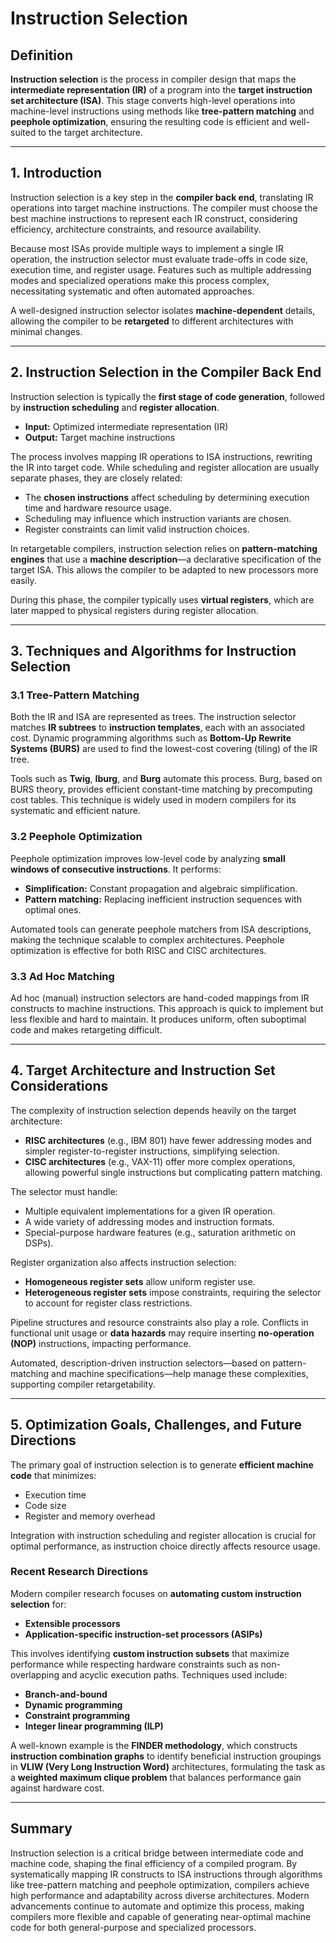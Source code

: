 # Instruction Selection

## Definition

**Instruction selection** is the process in compiler design that maps the **intermediate representation (IR)** of a program into the **target instruction set architecture (ISA)**. This stage converts high-level operations into machine-level instructions using methods like **tree-pattern matching** and **peephole optimization**, ensuring the resulting code is efficient and well-suited to the target architecture.

---

## 1. Introduction

Instruction selection is a key step in the **compiler back end**, translating IR operations into target machine instructions. The compiler must choose the best machine instructions to represent each IR construct, considering efficiency, architecture constraints, and resource availability.

Because most ISAs provide multiple ways to implement a single IR operation, the instruction selector must evaluate trade-offs in code size, execution time, and register usage. Features such as multiple addressing modes and specialized operations make this process complex, necessitating systematic and often automated approaches.

A well-designed instruction selector isolates **machine-dependent** details, allowing the compiler to be **retargeted** to different architectures with minimal changes.

---

## 2. Instruction Selection in the Compiler Back End

Instruction selection is typically the **first stage of code generation**, followed by **instruction scheduling** and **register allocation**.

* **Input:** Optimized intermediate representation (IR)
* **Output:** Target machine instructions

The process involves mapping IR operations to ISA instructions, rewriting the IR into target code. While scheduling and register allocation are usually separate phases, they are closely related:

* The **chosen instructions** affect scheduling by determining execution time and hardware resource usage.
* Scheduling may influence which instruction variants are chosen.
* Register constraints can limit valid instruction choices.

In retargetable compilers, instruction selection relies on **pattern-matching engines** that use a **machine description**—a declarative specification of the target ISA. This allows the compiler to be adapted to new processors more easily.

During this phase, the compiler typically uses **virtual registers**, which are later mapped to physical registers during register allocation.

---

## 3. Techniques and Algorithms for Instruction Selection

### 3.1 Tree-Pattern Matching

Both the IR and ISA are represented as trees. The instruction selector matches **IR subtrees** to **instruction templates**, each with an associated cost.
Dynamic programming algorithms such as **Bottom-Up Rewrite Systems (BURS)** are used to find the lowest-cost covering (tiling) of the IR tree.

Tools such as **Twig**, **Iburg**, and **Burg** automate this process. Burg, based on BURS theory, provides efficient constant-time matching by precomputing cost tables.
This technique is widely used in modern compilers for its systematic and efficient nature.

### 3.2 Peephole Optimization

Peephole optimization improves low-level code by analyzing **small windows of consecutive instructions**.
It performs:

* **Simplification:** Constant propagation and algebraic simplification.
* **Pattern matching:** Replacing inefficient instruction sequences with optimal ones.

Automated tools can generate peephole matchers from ISA descriptions, making the technique scalable to complex architectures. Peephole optimization is effective for both RISC and CISC architectures.

### 3.3 Ad Hoc Matching

Ad hoc (manual) instruction selectors are hand-coded mappings from IR constructs to machine instructions.
This approach is quick to implement but less flexible and hard to maintain. It produces uniform, often suboptimal code and makes retargeting difficult.

---

## 4. Target Architecture and Instruction Set Considerations

The complexity of instruction selection depends heavily on the target architecture:

* **RISC architectures** (e.g., IBM 801) have fewer addressing modes and simpler register-to-register instructions, simplifying selection.
* **CISC architectures** (e.g., VAX-11) offer more complex operations, allowing powerful single instructions but complicating pattern matching.

The selector must handle:

* Multiple equivalent implementations for a given IR operation.
* A wide variety of addressing modes and instruction formats.
* Special-purpose hardware features (e.g., saturation arithmetic on DSPs).

Register organization also affects instruction selection:

* **Homogeneous register sets** allow uniform register use.
* **Heterogeneous register sets** impose constraints, requiring the selector to account for register class restrictions.

Pipeline structures and resource constraints also play a role. Conflicts in functional unit usage or **data hazards** may require inserting **no-operation (NOP)** instructions, impacting performance.

Automated, description-driven instruction selectors—based on pattern-matching and machine specifications—help manage these complexities, supporting compiler retargetability.

---

## 5. Optimization Goals, Challenges, and Future Directions

The primary goal of instruction selection is to generate **efficient machine code** that minimizes:

* Execution time
* Code size
* Register and memory overhead

Integration with instruction scheduling and register allocation is crucial for optimal performance, as instruction choice directly affects resource usage.

### Recent Research Directions

Modern compiler research focuses on **automating custom instruction selection** for:

* **Extensible processors**
* **Application-specific instruction-set processors (ASIPs)**

This involves identifying **custom instruction subsets** that maximize performance while respecting hardware constraints such as non-overlapping and acyclic execution paths.
Techniques used include:

* **Branch-and-bound**
* **Dynamic programming**
* **Constraint programming**
* **Integer linear programming (ILP)**

A well-known example is the **FINDER methodology**, which constructs **instruction combination graphs** to identify beneficial instruction groupings in **VLIW (Very Long Instruction Word)** architectures, formulating the task as a **weighted maximum clique problem** that balances performance gain against hardware cost.

---

## Summary

Instruction selection is a critical bridge between intermediate code and machine code, shaping the final efficiency of a compiled program.
By systematically mapping IR constructs to ISA instructions through algorithms like tree-pattern matching and peephole optimization, compilers achieve high performance and adaptability across diverse architectures.
Modern advancements continue to automate and optimize this process, making compilers more flexible and capable of generating near-optimal machine code for both general-purpose and specialized processors.
